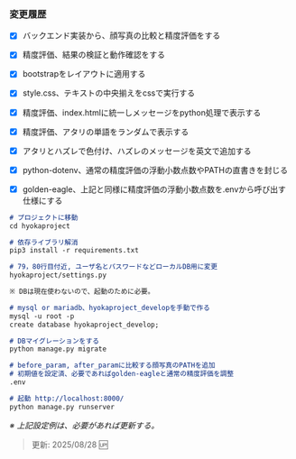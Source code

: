 ### 変更履歴

- [x] バックエンド実装から、顔写真の比較と精度評価をする

- [x] 精度評価、結果の検証と動作確認をする

- [x] bootstrapをレイアウトに適用する

- [x] style.css、テキストの中央揃えをcssで実行する

- [x] 精度評価、index.htmlに統一しメッセージをpython処理で表示する

- [x] 精度評価、アタリの単語をランダムで表示する

- [x] アタリとハズレで色付け、ハズレのメッセージを英文で追加する

- [x] python-dotenv、通常の精度評価の浮動小数点数やPATHの直書きを封じる

- [x] golden-eagle、上記と同様に精度評価の浮動小数点数を.envから呼び出す仕様にする

```markdown
# プロジェクトに移動
cd hyokaproject

# 依存ライブラリ解消
pip3 install -r requirements.txt 

# 79，80行目付近, ユーザ名とパスワードなどローカルDB用に変更
hyokaproject/settings.py

※ DBは現在使わないので、起動のために必要。

# mysql or mariadb、hyokaproject_developを手動で作る
mysql -u root -p
create database hyokaproject_develop;

# DBマイグレーションをする
python manage.py migrate

# before_param, after_paramに比較する顔写真のPATHを追加
# 初期値を設定済、必要であればgolden-eagleと通常の精度評価を調整
.env

# 起動 http://localhost:8000/
python manage.py runserver  
```

_※ 上記設定例は、必要があれば更新する。_

> 更新: 2025/08/28 🆙
